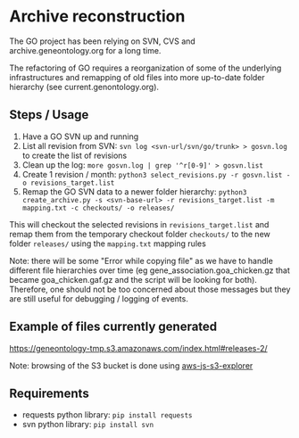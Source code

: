 # Archive reconstruction

The GO project has been relying on SVN, CVS and archive.geneontology.org for a long time.

The refactoring of GO requires a reorganization of some of the underlying infrastructures and remapping of old files into more up-to-date folder hierarchy (see current.genontology.org).

## Steps / Usage

1. Have a GO SVN up and running
2. List all revision from SVN:
`svn log <svn-url/svn/go/trunk> > gosvn.log` to create the list of revisions
3. Clean up the log: 
`more gosvn.log | grep '^r[0-9]' > gosvn.list`
4. Create 1 revision / month: 
`python3 select_revisions.py -r gosvn.list -o revisions_target.list`
5. Remap the GO SVN data to a newer folder hierarchy:
`python3 create_archive.py -s <svn-base-url> -r revisions_target.list -m mapping.txt -c checkouts/ -o releases/`

This will checkout the selected revisions in `revisions_target.list` and remap them from the temporary checkout folder `checkouts/` to the new folder `releases/` using the `mapping.txt` mapping rules

Note: there will be some "Error while copying file" as we have to handle different file hierarchies over time (eg gene_association.goa_chicken.gz that became goa_chicken.gaf.gz and the script will be looking for both). Therefore, one should not be too concerned about those messages but they are still useful for debugging / logging of events.

## Example of files currently generated
https://geneontology-tmp.s3.amazonaws.com/index.html#releases-2/

Note: browsing of the S3 bucket is done using [aws-js-s3-explorer](https://github.com/awslabs/aws-js-s3-explorer)

## Requirements
* requests python library: `pip install requests`
* svn python library: `pip install svn`
